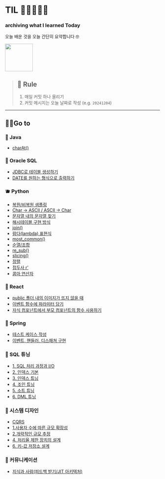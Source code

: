 # TIL 📝👩🏻‍💻🎒
### archiving what I learned Today

오늘 배운 것을 오늘 간단히 요약합니다 🤓

<img width="90" src="https://github.com/user-attachments/assets/6583040c-736a-4a11-a0fc-1537777bfd03"/>

> ## 🧩 Rule
> 1. 매일 커밋 하나 올리기
> 2. 커밋 메시지는 오늘 날짜로 작성 (e.g. `20241204`)

***

## 🏃‍➡️Go to
### 🍎 Java
- [charAt()](Java/charAt().md)

### 🍋 Oracle SQL
- [JDBC로 테이블 생성하기](Oracle%20SQL/create_table_in_JDBC.md)
- [DATE를 원하는 형식으로 출력하기](Oracle%20SQL/DATE를_원하는_형식으로_출력.md)

### 🫐 Python
- [복원/비복원 샘플링](Python/sampling_with/without_replacement.md)
- [Char -> ASCII / ASCII -> Char](Python/chr_to_ascii_vice_verca.md)
- [문자열 내의 문자열 찾기](Python/Find_string_in_a_string.md)
- [해시테이블 구현 방식](Python/hashing_table_in_python.md)
- [join()](Python/join().md)
- [람다(lambda) 표현식](Python/lamda.md)
- [most_common()](Python/most_common().md)
- [순열/조합](Python/Permutation_Combination.md)
- [re_sub()](Python/re_sub().md)
- [slicing()](Python/slicing().md)
- [정렬](Python/sorted()&sort().md)
- [접두사 r'](Python/접두사_r'.md)
- [콤마 연산자](Python/콤마_연산자.md)

### 🥑 React
- [public 폴더 내의 이미지가 뜨지 않을 때](React/Using_img_in_/public.md)
- [이벤트 함수에 파라미터 담기](React/이벤트함수에%20파라미터%20담기.md)
- [자식 컴포넌트에서 부모 컴포넌트의 함수 사용하기](React/자식%20컴포넌트에서%20부모%20컴포넌트의%20함수%20사용하기.md)

### 🥥 Spring
- [테스트 케이스 작성](Spring/Test_Case_작성.md)
- [이벤트, 핸들러, 디스패쳐 구현](Spring/이벤트,%20핸들러,%20디스패쳐%20구현.md)

### 🍉 SQL 튜닝
- [1. SQL 처리 과정과 I/O](SQL%20튜닝/1.%20SQL%20처리%20과정과%20IO.md)
- [2. 인덱스 기본](SQL%20튜닝/2.%20인덱스%20기본.md)
- [3. 인덱스 튜닝](SQL%20튜닝/3.%20인덱스%20튜닝.md)
- [4. 조인 튜닝](SQL%20튜닝/4.%20조인%20튜닝.md)
- [5. 소트 튜닝](SQL%20튜닝/5.%20소트%20튜닝.md)
- [6. DML 튜닝](SQL%20튜닝/6.%20DML%20튜닝.md)

### 🍊 시스템 디자인
- [CQRS](시스템%20디자인/CQRS.md)
- [1.사용자 수에 따른 규모 확장성](시스템%20디자인/1.사용자%20수에%20따른%20규모%20확장성.md)
- [2.개략적인 규모 추정](시스템%20디자인/2.개략적인%20규모%20추정.md)
- [4. 처리율 제한 장치의 설계](시스템%20디자인/4.처리율%20제한%20장치의%20설계.md)
- [6. 키-값 저장소 설계](시스템%20디자인/6.%20키-값%20저장소%20설계.md)

### 🍍 커뮤니케이션
- [지식과 사람(피드백 받기/JIT 아키텍처)](커뮤니케이션/지식과%20사람.md)